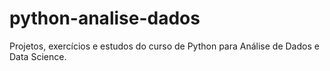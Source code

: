 # python-analise-dados
Projetos, exercícios e estudos do curso de Python para Análise de Dados e Data Science.
